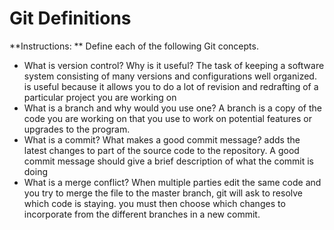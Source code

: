 # Git Definitions

**Instructions: ** Define each of the following Git concepts.

* What is version control?  Why is it useful?
The task of keeping a software system consisting of many versions and configurations well organized. is useful because it allows you to do a lot of revision and redrafting of a particular project you are working on
* What is a branch and why would you use one?
A branch is a copy of the code you are working on that you use to work on potential features or upgrades to the program.
* What is a commit? What makes a good commit message?
adds the latest changes to part of the source code to the repository. A good commit message should give a brief description of what the commit is doing
* What is a merge conflict? When multiple parties edit the same code and you try to merge the file to the master branch, git will ask to resolve which code is staying. you must then choose which changes to incorporate from the different branches in a new commit.